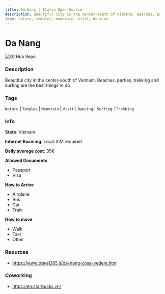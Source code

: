 ```yaml
---
title: Da Nang | Italia Open-Source
description: Beautiful city in the center-south of Vietnam. Beaches, parties, trekking and surfing are the best things to do
tags: nature, temples, mountain, visit, dancing
---
```

        

# Da Nang

![GitHub Repo](https://img.shields.io/static/v1?label=category&message=digital-nomads&color=green)

### Description

Beautiful city in the center-south of Vietnam. Beaches, parties, trekking and surfing are the best things to do

### Tags

`Nature` | `Temples` | `Mountain` | `Visit` | `Dancing` | `Surfing` | `Trekking`

### Info

**State**: Vietnam

**Internet Roaming**: Local SIM required

**Daily averege cost**: 35€

**Allowed Documents**

- Passport
- Visa

**How to Arrive**

- Airplane
- Bus
- Car
- Train

**How to move**

- Walk
- Taxi
- Other

### Reources

- https://www.travel365.it/da-nang-cosa-vedere.htm

### Coworking

- https://en.starbucks.vn/